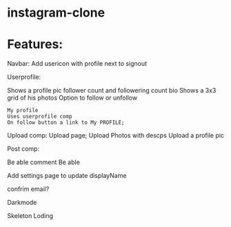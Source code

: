 # instagram-clone

# Features:

Navbar:
Add usericon with profile next to signout

Userprofile:

Shows a profile pic follower count and followering count bio
Shows a 3x3 grid of his photos
Option to follow or unfollow

    My profile
    Uses userprofile comp
    On follow button a link to My PROFILE;

Upload comp:
Upload page;
Upload Photos with descps
Upload a profile pic

Post comp:

Be able comment
Be able


Add settings page to update displayName

confrim email?

Darkmode

Skeleton Loding
